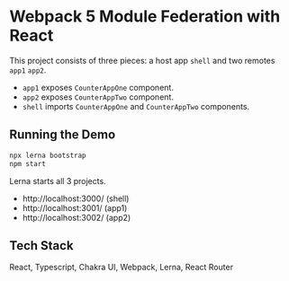 # Webpack 5 Module Federation with React

This project consists of three pieces: a host app `shell` and two remotes `app1` `app2`.

- `app1` exposes `CounterAppOne` component.
- `app2` exposes `CounterAppTwo` component.
- `shell` imports `CounterAppOne` and `CounterAppTwo` components.

## Running the Demo

```bash
npx lerna bootstrap
npm start
```

Lerna starts all 3 projects.

- http://localhost:3000/ (shell)
- http://localhost:3001/ (app1)
- http://localhost:3002/ (app2)

## Tech Stack

React, Typescript, Chakra UI, Webpack, Lerna, React Router
